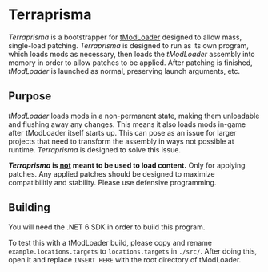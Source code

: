 # Terraprisma
_Terraprisma_ is a bootstrapper for [tModLoader](https://github.com/tModLoader/tModLoader) designed to allow mass, single-load patching. _Terraprisma_ is designed to run as its own program, which loads mods as necessary, then loads the _tModLoader_ assembly into memory in order to allow patches to be applied. After patching is finished, _tModLoader_ is launched as normal, preserving launch arguments, etc.

## Purpose
_tModLoader_ loads mods in a non-permanent state, making them unloadable and flushing away any changes. This means it also loads mods in-game after tModLoader itself starts up. This can pose as an issue for larger projects that need to transform the assembly in ways not possible at runtime. _Terraprisma_ is designed to solve this issue.

**_Terraprisma_ is <ins>not</ins> meant to be used to load content.** Only for applying patches. Any applied patches should be designed to maximize compatibilitly and stability. Please use defensive programming.

## Building
You will need the .NET 6 SDK in order to build this program.

To test this with a tModLoader build, please copy and rename `example.locations.targets` to `locations.targets` in `./src/`. After doing this, open it and replace `INSERT HERE` with the root directory of tModLoader.
